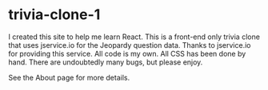 # trivia-clone-1
I created this site to help me learn React. This is a front-end only trivia clone that uses jservice.io for the Jeopardy question data. Thanks to jservice.io for providing this service. All code is my own. All CSS has been done by hand. There are undoubtedly many bugs, but please enjoy.

See the About page for more details.
